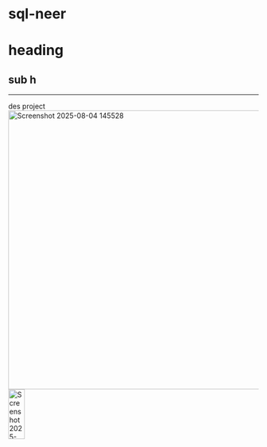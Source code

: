 # sql-neer
# heading
## sub h
-----------------------------------------------
des project 
<img width="951" height="560" alt="Screenshot 2025-08-04 145528" src="https://github.com/user-attachments/assets/5ef15d47-c8a7-4c03-9346-4a2121bda997" />
<img width="33" height="100" alt="Screenshot 2025-08-04 145509" src="https://github.com/user-attachments/assets/8568fdc1-ce76-44df-bbab-142fbf3ab785" />

